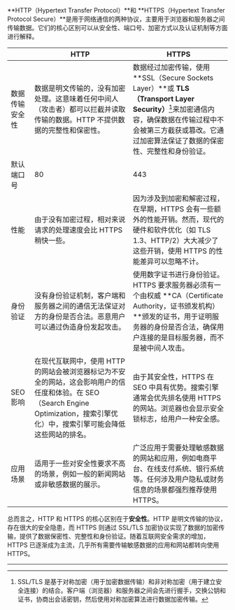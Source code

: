 **HTTP（Hypertext Transfer Protocol）**和 **HTTPS（Hypertext Transfer Protocol Secure）**是用于网络通信的两种协议，主要用于浏览器和服务器之间传输数据。它们的核心区别可以从安全性、端口号、加密方式以及认证机制等方面进行解释。

|                | HTTP                                                         | HTTPS                                                        |
| -------------- | ------------------------------------------------------------ | ------------------------------------------------------------ |
| 数据传输安全性 | 数据是明文传输的，没有加密处理。这意味着任何中间人（攻击者）都可以拦截并读取传输的数据。HTTP 不提供数据的完整性和保密性。 | 数据经过加密传输，使用 **SSL（Secure Sockets Layer）**或 **TLS（Transport Layer Security）**[^SSL 与 TLS]来加密通信内容，确保数据在传输过程中不会被第三方截获或篡改。它通过加密算法保证了数据的保密性、完整性和身份验证。 |
| 默认端口号     | 80                                                           | 443                                                          |
| 性能           | 由于没有加密过程，相对来说请求的处理速度会比 HTTPS 稍快一些。 | 因为涉及到加密和解密过程，在早期，HTTPS 会有一些额外的性能开销。然而，现代的硬件和软件优化（如 TLS 1.3、HTTP/2）大大减少了这些开销，使用 HTTPS 的性能差异可以忽略不计。 |
| 身份验证       | 没有身份验证机制，客户端和服务器之间的通信无法保证对方的身份是否合法。恶意用户可以通过伪造身份发起攻击。 | 使用数字证书进行身份验证。HTTPS 要求服务器必须有一个由权威 **CA（Certificate Authority，证书颁发机构）**颁发的证书，用于证明服务器的身份是否合法，确保用户连接的是目标服务器，而不是被中间人攻击。 |
| SEO 影响       | 在现代互联网中，使用 HTTP 的网站会被浏览器标记为不安全的网站，这会影响用户的信任度和体验。在 SEO（Search Engine Optimization，搜索引擎优化）中，搜索引擎可能会降低这些网站的排名。 | 由于其安全性，HTTPS 在 SEO 中具有优势。搜索引擎通常会优先排名使用 HTTPS 的网站。浏览器也会显示安全锁标志，给用户一种安全感。 |
| 应用场景       | 适用于一些对安全性要求不高的场景，例如一般的新闻网站或非敏感数据的展示。 | 广泛应用于需要处理敏感数据的网站和应用，例如电商平台、在线支付系统、银行系统等。任何涉及用户隐私或财务信息的场景都强烈推荐使用HTTPS。 |

总而言之，HTTP 和 HTTPS 的核心区别在于**安全性**。HTTP 是明文传输的协议，存在很大的安全隐患，而 HTTPS 则通过 SSL/TLS 加密协议实现了数据的加密传输，提供了数据保密性、完整性和身份验证。随着互联网安全需求的增加，HTTPS 已逐渐成为主流，几乎所有需要传输敏感数据的应用和网站都转向使用 HTTPS。



---

[^SSL 与 TLS]:  SSL/TLS 是基于对称加密（用于加密数据传输）和非对称加密（用于建立安全连接）的结合。客户端（浏览器）和服务器之间会先进行握手，交换公钥和证书，协商出会话密钥，然后使用对称加密算法进行数据加密传输。